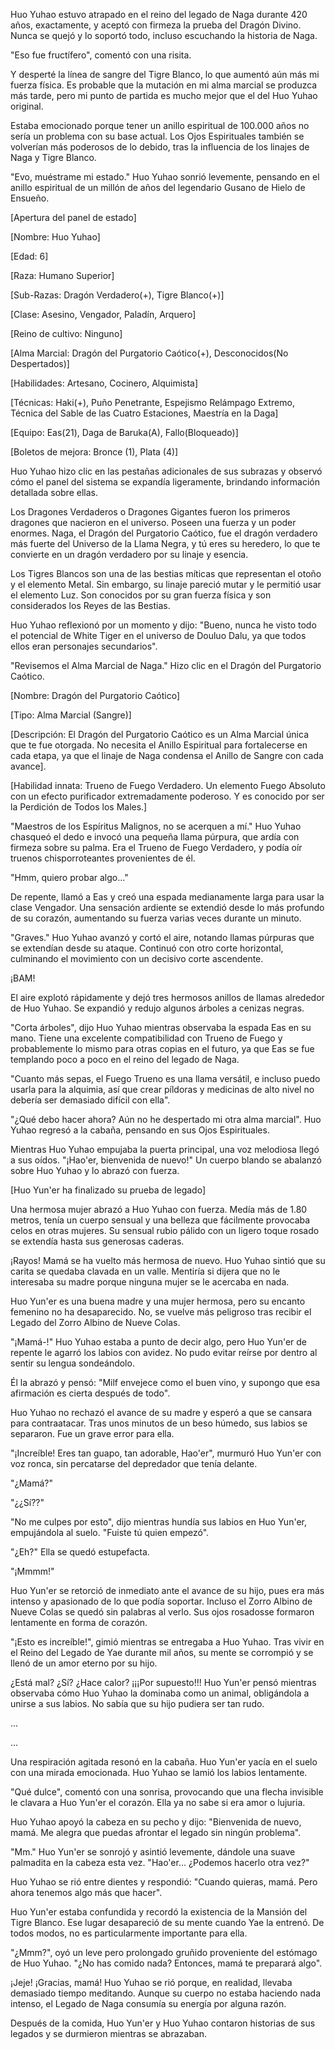 
Huo Yuhao estuvo atrapado en el reino del legado de Naga durante 420 años, exactamente, y aceptó con firmeza la prueba del Dragón Divino. Nunca se quejó y lo soportó todo, incluso escuchando la historia de Naga.

"Eso fue fructífero", comentó con una risita.

Y desperté la línea de sangre del Tigre Blanco, lo que aumentó aún más mi fuerza física. Es probable que la mutación en mi alma marcial se produzca más tarde, pero mi punto de partida es mucho mejor que el del Huo Yuhao original.

Estaba emocionado porque tener un anillo espiritual de 100.000 años no sería un problema con su base actual. Los Ojos Espirituales también se volverían más poderosos de lo debido, tras la influencia de los linajes de Naga y Tigre Blanco.

"Evo, muéstrame mi estado." Huo Yuhao sonrió levemente, pensando en el anillo espiritual de un millón de años del legendario Gusano de Hielo de Ensueño.

[Apertura del panel de estado]

[Nombre: Huo Yuhao]

[Edad: 6]

[Raza: Humano Superior]

[Sub-Razas: Dragón Verdadero(+), Tigre Blanco(+)]

[Clase: Asesino, Vengador, Paladín, Arquero]

[Reino de cultivo: Ninguno]

[Alma Marcial: Dragón del Purgatorio Caótico(+), Desconocidos(No Despertados)]

[Habilidades: Artesano, Cocinero, Alquimista]

[Técnicas: Haki(+), Puño Penetrante, Espejismo Relámpago Extremo, Técnica del Sable de las Cuatro Estaciones, Maestría en la Daga]

[Equipo: Eas(21), Daga de Baruka(A), Fallo(Bloqueado)]

[Boletos de mejora: Bronce (1), Plata (4)]

Huo Yuhao hizo clic en las pestañas adicionales de sus subrazas y observó cómo el panel del sistema se expandía ligeramente, brindando información detallada sobre ellas.

Los Dragones Verdaderos o Dragones Gigantes fueron los primeros dragones que nacieron en el universo. Poseen una fuerza y ​​un poder enormes. Naga, el Dragón del Purgatorio Caótico, fue el dragón verdadero más fuerte del Universo de la Llama Negra, y tú eres su heredero, lo que te convierte en un dragón verdadero por su linaje y esencia.

Los Tigres Blancos son una de las bestias míticas que representan el otoño y el elemento Metal. Sin embargo, su linaje pareció mutar y le permitió usar el elemento Luz. Son conocidos por su gran fuerza física y son considerados los Reyes de las Bestias.

Huo Yuhao reflexionó por un momento y dijo: "Bueno, nunca he visto todo el potencial de White Tiger en el universo de Douluo Dalu, ya que todos ellos eran personajes secundarios".

"Revisemos el Alma Marcial de Naga." Hizo clic en el Dragón del Purgatorio Caótico.

[Nombre: Dragón del Purgatorio Caótico]

[Tipo: Alma Marcial (Sangre)]

[Descripción: El Dragón del Purgatorio Caótico es un Alma Marcial única que te fue otorgada. No necesita el Anillo Espiritual para fortalecerse en cada etapa, ya que el linaje de Naga condensa el Anillo de Sangre con cada avance].

[Habilidad innata: Trueno de Fuego Verdadero. Un elemento Fuego Absoluto con un efecto purificador extremadamente poderoso. Y es conocido por ser la Perdición de Todos los Males.]

"Maestros de los Espíritus Malignos, no se acerquen a mí." Huo Yuhao chasqueó el dedo e invocó una pequeña llama púrpura, que ardía con firmeza sobre su palma. Era el Trueno de Fuego Verdadero, y podía oír truenos chisporroteantes provenientes de él.

"Hmm, quiero probar algo..."

De repente, llamó a Eas y creó una espada medianamente larga para usar la clase Vengador. Una sensación ardiente se extendió desde lo más profundo de su corazón, aumentando su fuerza varias veces durante un minuto.

"Graves." Huo Yuhao avanzó y cortó el aire, notando llamas púrpuras que se extendían desde su ataque. Continuó con otro corte horizontal, culminando el movimiento con un decisivo corte ascendente.

¡BAM!

El aire explotó rápidamente y dejó tres hermosos anillos de llamas alrededor de Huo Yuhao. Se expandió y redujo algunos árboles a cenizas negras.

"Corta árboles", dijo Huo Yuhao mientras observaba la espada Eas en su mano. Tiene una excelente compatibilidad con Trueno de Fuego y probablemente lo mismo para otras copias en el futuro, ya que Eas se fue templando poco a poco en el reino del legado de Naga.

"Cuanto más sepas, el Fuego Trueno es una llama versátil, e incluso puedo usarla para la alquimia, así que crear píldoras y medicinas de alto nivel no debería ser demasiado difícil con ella".

"¿Qué debo hacer ahora? Aún no he despertado mi otra alma marcial". Huo Yuhao regresó a la cabaña, pensando en sus Ojos Espirituales.

Mientras Huo Yuhao empujaba la puerta principal, una voz melodiosa llegó a sus oídos. "¡Hao'er, bienvenida de nuevo!" Un cuerpo blando se abalanzó sobre Huo Yuhao y lo abrazó con fuerza.

[Huo Yun'er ha finalizado su prueba de legado]

Una hermosa mujer abrazó a Huo Yuhao con fuerza. Medía más de 1.80 metros, tenía un cuerpo sensual y una belleza que fácilmente provocaba celos en otras mujeres. Su sensual rubio pálido con un ligero toque rosado se extendía hasta sus generosas caderas.

¡Rayos! Mamá se ha vuelto más hermosa de nuevo. Huo Yuhao sintió que su carita se quedaba clavada en un valle. Mentiría si dijera que no le interesaba su madre porque ninguna mujer se le acercaba en nada.

Huo Yun'er es una buena madre y una mujer hermosa, pero su encanto femenino no ha desaparecido. No, se vuelve más peligroso tras recibir el Legado del Zorro Albino de Nueve Colas.

"¡Mamá-!" Huo Yuhao estaba a punto de decir algo, pero Huo Yun'er de repente le agarró los labios con avidez. No pudo evitar reírse por dentro al sentir su lengua sondeándolo.

Él la abrazó y pensó: "Milf envejece como el buen vino, y supongo que esa afirmación es cierta después de todo".

Huo Yuhao no rechazó el avance de su madre y esperó a que se cansara para contraatacar. Tras unos minutos de un beso húmedo, sus labios se separaron. Fue un grave error para ella.

"¡Increíble! Eres tan guapo, tan adorable, Hao'er", murmuró Huo Yun'er con voz ronca, sin percatarse del depredador que tenía delante.

"¿Mamá?"

"¿¿Sí??"

"No me culpes por esto", dijo mientras hundía sus labios en Huo Yun'er, empujándola al suelo. "Fuiste tú quien empezó".

"¿Eh?" Ella se quedó estupefacta.

"¡Mmmm!"

Huo Yun'er se retorció de inmediato ante el avance de su hijo, pues era más intenso y apasionado de lo que podía soportar. Incluso el Zorro Albino de Nueve Colas se quedó sin palabras al verlo. Sus ojos rosados ​​se formaron lentamente en forma de corazón.

"¡Esto es increíble!", gimió mientras se entregaba a Huo Yuhao. Tras vivir en el Reino del Legado de Yae durante mil años, su mente se corrompió y se llenó de un amor eterno por su hijo.

¿Está mal? ¿Sí? ¿Hace calor? ¡¡¡Por supuesto!!! Huo Yun'er pensó mientras observaba cómo Huo Yuhao la dominaba como un animal, obligándola a unirse a sus labios. No sabía que su hijo pudiera ser tan rudo.

...

...

Una respiración agitada resonó en la cabaña. Huo Yun'er yacía en el suelo con una mirada emocionada. Huo Yuhao se lamió los labios lentamente.

"Qué dulce", comentó con una sonrisa, provocando que una flecha invisible le clavara a Huo Yun'er el corazón. Ella ya no sabe si era amor o lujuria.

Huo Yuhao apoyó la cabeza en su pecho y dijo: "Bienvenida de nuevo, mamá. Me alegra que puedas afrontar el legado sin ningún problema".

"Mm." Huo Yun'er se sonrojó y asintió levemente, dándole una suave palmadita en la cabeza esta vez. "Hao'er... ¿Podemos hacerlo otra vez?"

Huo Yuhao se rió entre dientes y respondió: "Cuando quieras, mamá. Pero ahora tenemos algo más que hacer".

Huo Yun'er estaba confundida y recordó la existencia de la Mansión del Tigre Blanco. Ese lugar desapareció de su mente cuando Yae la entrenó. De todos modos, no es particularmente importante para ella.

"¿Mmm?", oyó un leve pero prolongado gruñido proveniente del estómago de Huo Yuhao. "¿No has comido nada? Entonces, mamá te preparará algo".

¡Jeje! ¡Gracias, mamá! Huo Yuhao se rió porque, en realidad, llevaba demasiado tiempo meditando. Aunque su cuerpo no estaba haciendo nada intenso, el Legado de Naga consumía su energía por alguna razón.

Después de la comida, Huo Yun'er y Huo Yuhao contaron historias de sus legados y se durmieron mientras se abrazaban.